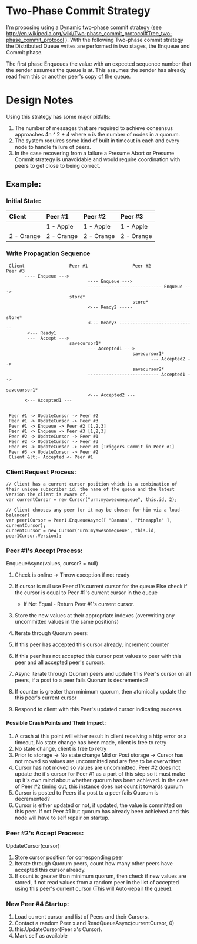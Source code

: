 ﻿# Two-Phase Commit Strategy
I'm proposing using a Dynamic two-phase commit strategy (see http://en.wikipedia.org/wiki/Two-phase_commit_protocol#Tree_two-phase_commit_protocol ). With the following Two-phase commit strategy the Distributed Queue writes are performed in two stages, the Enqueue and Commit phase.

The first phase Enqueues the value with an expected sequence number that the sender assumes the queue is at. 
This assumes the sender has already read from this or another peer's copy of the queue.

# Design Notes

Using this strategy has some major pitfalls:
1. The number of messages that are required to achieve consensus approaches 4n ^ 2 + 4 where n is the number of nodes in a quorum.
2. The system requires some kind of built in timeout in each and every node to handle failure of peers.
3. In the case recovering from a failure a Presume Abort or Presume Commit strategy is unavoidable and would require coordination with peers to get close to being correct.

## Example:

### Initial State:

|Client     |Peer #1    |Peer #2    |Peer #3    |
|:----------|:----------|:----------|:----------|
|           |1 - Apple  |1 - Apple  |1 - Apple  |
|2 - Orange |2 - Orange |2 - Orange |2 - Orange |


### Write Propagation Sequence


     Client                 Peer #1                 Peer #2                 Peer #3
           ---- Enqueue --->
                                   ---- Enqueue --->
                                   ---------------------------- Enqueue --->
                            store*
                                                    store*
                                   <--- Ready2 -----
                                                                            store*
                                   <--- Ready3 -----------------------------
            <--- Ready1 
            ---  Accept ---> 
                            savecursor1*           
                                   --- Accepted1 --->
                                                    savecursor1*
                                                           --- Accepted2 -->
                                                    savecursor2*
                                   --------------------------- Accepted1 -->
                                                                            savecursor1*
                                   <--- Accepted2 ---
           <--- Accepted1 ---


     Peer #1 -> UpdateCursor -> Peer #2
     Peer #1 -> UpdateCursor -> Peer #3
     Peer #1 -> Enqueue -> Peer #2 [1,2,3]
     Peer #1 -> Enqueue -> Peer #3 [1,2,3]
     Peer #2 -> UpdateCursor -> Peer #1
     Peer #2 -> UpdateCursor -> Peer #3
     Peer #3 -> UpdateCursor -> Peer #1 [Triggers Commit in Peer #1]
     Peer #3 -> UpdateCursor -> Peer #2
     Client &lt;- Accepted <- Peer #1



### Client Request Process: 
    
    // Client has a current cursor position which is a combination of their unique subscriber id, the name of the queue and the latest version the client is aware of.
    var currentCursor = new Cursor("urn:myawesomequeue", this.id, 2);

    // Client chooses any peer (or it may be chosen for him via a load-balancer)
    var peer1Cursor = Peer1.EnqueueAsync([ "Banana", "Pineapple" ], currentCursor);
    currentCursor = new Cursor("urn:myawesomequeue", this.id, peer1Cursor.Version);

### Peer #1's Accept Process:

EnqueueAsync(values, cursor? = null)
1. Check is online -> Throw exception if not ready
2. If cursor is null use Peer #1's current cursor for the queue
   Else check if the cursor is equal to Peer #1's current cursor in the queue
	- If Not Equal - Return Peer #1's current cursor.

3. Store the new values at their appropriate indexes (overwriting any uncommitted values in the same positions)
4. Iterate through Quorum peers:
5. If this peer has accepted this cursor already, increment counter
6. If this peer has not accepted this cursor post values to peer with this peer and all accepted peer's cursors.
7. Async iterate through Quorum peers and update this Peer's cursor on all peers, if a post to a peer fails Quorum is decremented?
8. If counter is greater than minimum quorum, then atomically update the this peer's current cursor
9. Respond to client with this Peer's updated cursor indicating success.

#### Possible Crash Points and Their Impact:
1. A crash at this point will either result in client receiving a http error or a timeout, No state change has been made, client is free to retry
2. No state change, client is free to retry
3. Prior to storage -> No state change
   Mid or Post storage -> Cursor has not moved so values are uncommitted and are free to be overwritten.
6. Cursor has not moved so values are uncommitted, Peer #2 does not update the it's cursor for Peer #1 as a part of this step so it must make up it's own mind about whether quorum has been achieved.
   In the case of Peer #2 timing out, this instance does not count it towards quorum 
7. Cursor is posted to Peers if a post to a peer fails Quorum is decremented?
8. Cursor is either updated or not, if updated, the value is committed on this peer. If not Peer #1 but quorum has already been achieived and this node will have to self repair on startup.


### Peer #2's Accept Process:

UpdateCursor(cursor)
1. Store cursor position for corresponding peer
2. Iterate through Quorum peers, count how many other peers have accepted this cursor already.
3. If count is greater than minimum quorum, then check if new values are stored, if not read values from a random peer in the list of accepted using this peer's current cursor (This will Auto-repair the queue).

### New Peer #4 Startup:
1. Load current cursor and list of Peers and their Cursors.
2. Contact a random Peer x and ReadQueueAsync(currentCursor, 0)
3. this.UpdateCursor(Peer x's Cursor).
4. Mark self as available


